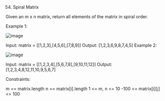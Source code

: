 54. Spiral Matrix


Given an m x n matrix, return all elements of the matrix in spiral order.

 

Example 1:

![image](https://github.com/Adityaraj05/LeetCode/assets/118068294/79da7ef1-df76-4723-806f-20513e248f18)



Input: matrix = [[1,2,3],[4,5,6],[7,8,9]]
Output: [1,2,3,6,9,8,7,4,5]
Example 2:


![image](https://github.com/Adityaraj05/LeetCode/assets/118068294/1aa67ae4-c786-487c-9d12-4e83970e5524)


Input: matrix = [[1,2,3,4],[5,6,7,8],[9,10,11,12]]
Output: [1,2,3,4,8,12,11,10,9,5,6,7]
 

Constraints:

m == matrix.length
n == matrix[i].length
1 <= m, n <= 10
-100 <= matrix[i][j] <= 100

